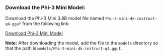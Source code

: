 ### Download the Phi-3 Mini Model:

Download the Phi-3 Mini 3.8B model file named `Phi-3-mini-4k-instruct-q4.gguf` from the following link:

[Download Phi-3 Mini Model](https://huggingface.co/microsoft/Phi-3-mini-4k-instruct-GGUF)

**Note:** After downloading the model, add the file to the `models` directory so that the path is `models/Phi-3-mini-4k-instruct-q4.gguf`.
